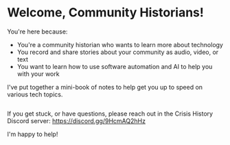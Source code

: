 # Welcome, Community Historians!

You're here because:

* You're a community historian who wants to learn more about technology
* You record and share stories about your community as audio, video, or text
* You want to learn how to use software automation and AI to help you with your work

I've put together a mini-book of notes to help get you up to speed on various tech topics.

```{tableofcontents}
```

If you get stuck, or have questions, please reach out in the Crisis History Discord server: https://discord.gg/9HcmAQ2hHz

I'm happy to help!


